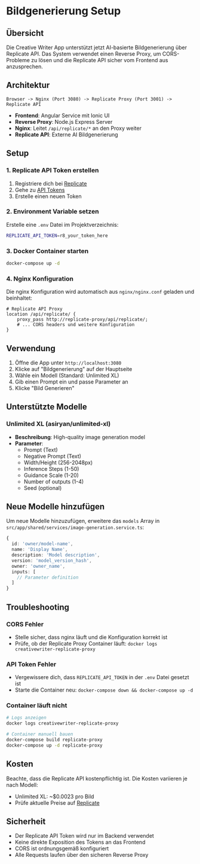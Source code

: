 # Bildgenerierung Setup

## Übersicht

Die Creative Writer App unterstützt jetzt AI-basierte Bildgenerierung über Replicate API. Das System verwendet einen Reverse Proxy, um CORS-Probleme zu lösen und die Replicate API sicher vom Frontend aus anzusprechen.

## Architektur

```
Browser -> Nginx (Port 3080) -> Replicate Proxy (Port 3001) -> Replicate API
```

- **Frontend**: Angular Service mit Ionic UI
- **Reverse Proxy**: Node.js Express Server 
- **Nginx**: Leitet `/api/replicate/*` an den Proxy weiter
- **Replicate API**: Externe AI Bildgenerierung

## Setup

### 1. Replicate API Token erstellen

1. Registriere dich bei [Replicate](https://replicate.com)
2. Gehe zu [API Tokens](https://replicate.com/account/api-tokens)
3. Erstelle einen neuen Token

### 2. Environment Variable setzen

Erstelle eine `.env` Datei im Projektverzeichnis:

```bash
REPLICATE_API_TOKEN=r8_your_token_here
```

### 3. Docker Container starten

```bash
docker-compose up -d
```

### 4. Nginx Konfiguration

Die nginx Konfiguration wird automatisch aus `nginx/nginx.conf` geladen und beinhaltet:

```nginx
# Replicate API Proxy
location /api/replicate/ {
    proxy_pass http://replicate-proxy/api/replicate/;
    # ... CORS headers und weitere Konfiguration
}
```

## Verwendung

1. Öffne die App unter `http://localhost:3080`
2. Klicke auf "Bildgenerierung" auf der Hauptseite
3. Wähle ein Modell (Standard: Unlimited XL)
4. Gib einen Prompt ein und passe Parameter an
5. Klicke "Bild Generieren"

## Unterstützte Modelle

### Unlimited XL (asiryan/unlimited-xl)
- **Beschreibung**: High-quality image generation model
- **Parameter**:
  - Prompt (Text)
  - Negative Prompt (Text)
  - Width/Height (256-2048px)
  - Inference Steps (1-50)
  - Guidance Scale (1-20)
  - Number of outputs (1-4)
  - Seed (optional)

## Neue Modelle hinzufügen

Um neue Modelle hinzuzufügen, erweitere das `models` Array in `src/app/shared/services/image-generation.service.ts`:

```typescript
{
  id: 'owner/model-name',
  name: 'Display Name',
  description: 'Model description',
  version: 'model_version_hash',
  owner: 'owner_name',
  inputs: [
    // Parameter definition
  ]
}
```

## Troubleshooting

### CORS Fehler
- Stelle sicher, dass nginx läuft und die Konfiguration korrekt ist
- Prüfe, ob der Replicate Proxy Container läuft: `docker logs creativewriter-replicate-proxy`

### API Token Fehler
- Vergewissere dich, dass `REPLICATE_API_TOKEN` in der `.env` Datei gesetzt ist
- Starte die Container neu: `docker-compose down && docker-compose up -d`

### Container läuft nicht
```bash
# Logs anzeigen
docker logs creativewriter-replicate-proxy

# Container manuell bauen
docker-compose build replicate-proxy
docker-compose up -d replicate-proxy
```

## Kosten

Beachte, dass die Replicate API kostenpflichtig ist. Die Kosten variieren je nach Modell:
- Unlimited XL: ~$0.0023 pro Bild
- Prüfe aktuelle Preise auf [Replicate](https://replicate.com/pricing)

## Sicherheit

- Der Replicate API Token wird nur im Backend verwendet
- Keine direkte Exposition des Tokens an das Frontend
- CORS ist ordnungsgemäß konfiguriert
- Alle Requests laufen über den sicheren Reverse Proxy